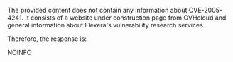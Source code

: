 The provided content does not contain any information about CVE-2005-4241. It consists of a website under construction page from OVHcloud and general information about Flexera's vulnerability research services.

Therefore, the response is:

NOINFO